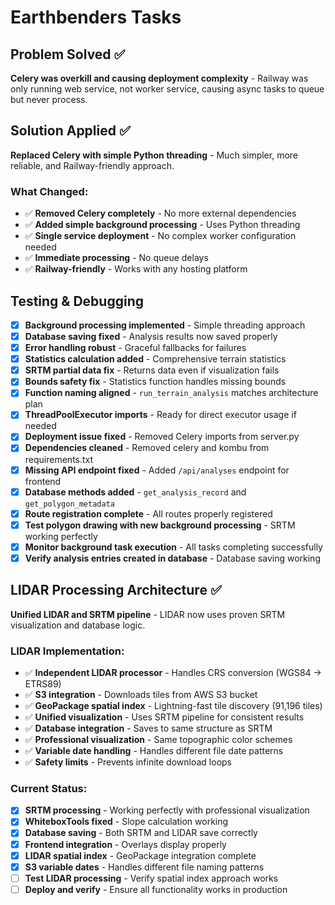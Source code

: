 # Earthbenders Tasks

## Problem Solved ✅
**Celery was overkill and causing deployment complexity** - Railway was only running web service, not worker service, causing async tasks to queue but never process.

## Solution Applied ✅
**Replaced Celery with simple Python threading** - Much simpler, more reliable, and Railway-friendly approach.

### What Changed:
- ✅ **Removed Celery completely** - No more external dependencies
- ✅ **Added simple background processing** - Uses Python threading
- ✅ **Single service deployment** - No complex worker configuration needed
- ✅ **Immediate processing** - No queue delays
- ✅ **Railway-friendly** - Works with any hosting platform

## Testing & Debugging
- [x] **Background processing implemented** - Simple threading approach
- [x] **Database saving fixed** - Analysis results now saved properly
- [x] **Error handling robust** - Graceful fallbacks for failures
- [x] **Statistics calculation added** - Comprehensive terrain statistics
- [x] **SRTM partial data fix** - Returns data even if visualization fails
- [x] **Bounds safety fix** - Statistics function handles missing bounds
- [x] **Function naming aligned** - `run_terrain_analysis` matches architecture plan
- [x] **ThreadPoolExecutor imports** - Ready for direct executor usage if needed
- [x] **Deployment issue fixed** - Removed Celery imports from server.py
- [x] **Dependencies cleaned** - Removed celery and kombu from requirements.txt
- [x] **Missing API endpoint fixed** - Added `/api/analyses` endpoint for frontend
- [x] **Database methods added** - `get_analysis_record` and `get_polygon_metadata`
- [x] **Route registration complete** - All routes properly registered
- [x] **Test polygon drawing with new background processing** - SRTM working perfectly
- [x] **Monitor background task execution** - All tasks completing successfully
- [x] **Verify analysis entries created in database** - Database saving working

## LIDAR Processing Architecture ✅
**Unified LIDAR and SRTM pipeline** - LIDAR now uses proven SRTM visualization and database logic.

### LIDAR Implementation:
- ✅ **Independent LIDAR processor** - Handles CRS conversion (WGS84 → ETRS89)
- ✅ **S3 integration** - Downloads tiles from AWS S3 bucket
- ✅ **GeoPackage spatial index** - Lightning-fast tile discovery (91,196 tiles)
- ✅ **Unified visualization** - Uses SRTM pipeline for consistent results
- ✅ **Database integration** - Saves to same structure as SRTM
- ✅ **Professional visualization** - Same topographic color schemes
- ✅ **Variable date handling** - Handles different file date patterns
- ✅ **Safety limits** - Prevents infinite download loops

### Current Status:
- [x] **SRTM processing** - Working perfectly with professional visualization
- [x] **WhiteboxTools fixed** - Slope calculation working
- [x] **Database saving** - Both SRTM and LIDAR save correctly
- [x] **Frontend integration** - Overlays display properly
- [x] **LIDAR spatial index** - GeoPackage integration complete
- [x] **S3 variable dates** - Handles different file naming patterns
- [ ] **Test LIDAR processing** - Verify spatial index approach works
- [ ] **Deploy and verify** - Ensure all functionality works in production
